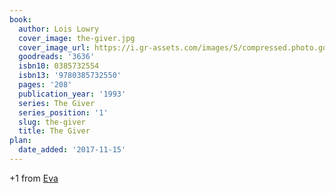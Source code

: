 ```yaml
---
book:
  author: Lois Lowry
  cover_image: the-giver.jpg
  cover_image_url: https://i.gr-assets.com/images/S/compressed.photo.goodreads.com/books/1342493368l/3636._SY160_.jpg
  goodreads: '3636'
  isbn10: 0385732554
  isbn13: '9780385732550'
  pages: '208'
  publication_year: '1993'
  series: The Giver
  series_position: '1'
  slug: the-giver
  title: The Giver
plan:
  date_added: '2017-11-15'
---
```


+1 from [Eva](https://literatur.social/@Columbia/104231525124552719)
